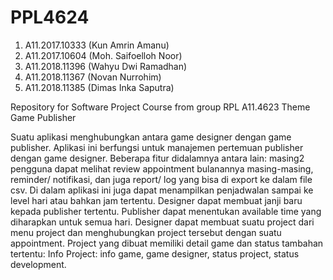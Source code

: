 # PPL4624
1. A11.2017.10333 (Kun Amrin Amanu)
2. A11.2017.10604 (Moh. Saifoelloh Noor)
3. A11.2018.11396 (Wahyu Dwi Ramadhan)
4. A11.2018.11367 (Novan Nurrohim)
5. A11.2018.11385 (Dimas Inka Saputra)

Repository for Software Project Course from group RPL A11.4623 Theme Game Publisher


Suatu aplikasi menghubungkan antara game designer dengan game publisher. Aplikasi ini berfungsi untuk manajemen pertemuan publisher dengan game designer. Beberapa fitur didalamnya antara lain: masing2 pengguna dapat melihat review appointment bulanannya masing-masing, reminder/ notifikasi, dan juga report/ log yang bisa di export ke dalam file csv. Di dalam aplikasi ini juga dapat menampilkan penjadwalan sampai ke level hari atau bahkan jam tertentu. Designer dapat membuat janji baru kepada publisher tertentu. Publisher dapat menentukan available time yang diharapkan untuk semua hari. Designer dapat membuat suatu project dari menu project dan menghubungkan project tersebut dengan suatu appointment. Project yang dibuat memiliki detail game dan status tambahan tertentu: Info Project: info game, game designer, status project, status development.
